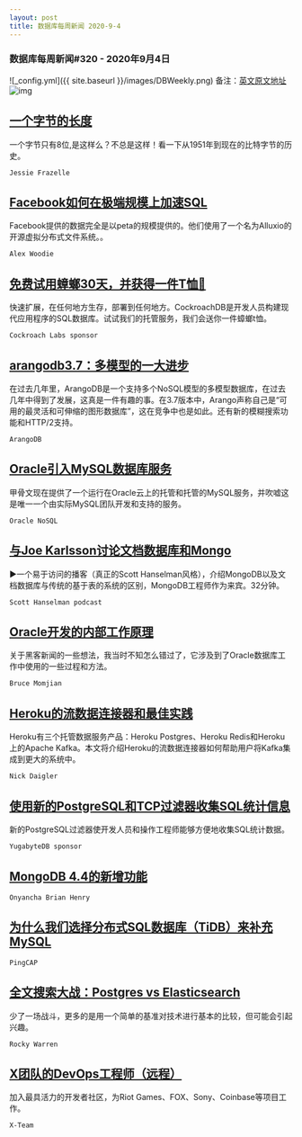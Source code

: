 ```yaml
---
layout: post
title: 数据库每周新闻 2020-9-4
---
```

### 数据库每周新闻#320 - 2020年9月4日
![_config.yml]({{ site.baseurl }}/images/DBWeekly.png)
备注：[英文原文地址](https://dbweekly.com/issues/320)
![img](https://res.cloudinary.com/cpress/image/upload/w_1280,e_sharpen:60/k3q0mjustwxehbgrebqy.jpg)


## [一个字节的长度](https://dbweekly.com/link/94694/web)
一个字节只有8位,是这样么？不总是这样！看一下从1951年到现在的比特字节的历史。

`Jessie Frazelle`


## [Facebook如何在极端规模上加速SQL](https://dbweekly.com/link/94695/web)
Facebook提供的数据完全是以peta的规模提供的。他们使用了一个名为Alluxio的开源虚拟分布式文件系统。。

`Alex Woodie`


## [免费试用蟑螂30天，并获得一件T恤👕](https://dbweekly.com/link/94696/web)
快速扩展，在任何地方生存，部署到任何地方。CockroachDB是开发人员构建现代应用程序的SQL数据库。试试我们的托管服务，我们会送你一件蟑螂t恤。

`Cockroach Labs sponsor`


## [arangodb3.7：多模型的一大进步](https://dbweekly.com/link/94697/web)
在过去几年里，ArangoDB是一个支持多个NoSQL模型的多模型数据库，在过去几年中得到了发展，这真是一件有趣的事。在3.7版本中，Arango声称自己是“可用的最灵活和可伸缩的图形数据库”，这在竞争中也是如此。还有新的模糊搜索功能和HTTP/2支持。

`ArangoDB`


## [Oracle引入MySQL数据库服务](https://dbweekly.com/link/94707/web)
甲骨文现在提供了一个运行在Oracle云上的托管和托管的MySQL服务，并吹嘘这是唯一一个由实际MySQL团队开发和支持的服务。

`Oracle NoSQL`


## [与Joe Karlsson讨论文档数据库和Mongo](https://dbweekly.com/link/94698/web)
▶一个易于访问的播客（真正的Scott Hanselman风格），介绍MongoDB以及文档数据库与传统的基于表的系统的区别，MongoDB工程师作为来宾。32分钟。

`Scott Hanselman podcast`


## [Oracle开发的内部工作原理](https://dbweekly.com/link/94699/web)
关于黑客新闻的一些想法，我当时不知怎么错过了，它涉及到了Oracle数据库工作中使用的一些过程和方法。

`Bruce Momjian`


## [Heroku的流数据连接器和最佳实践](https://dbweekly.com/link/94701/web)
Heroku有三个托管数据服务产品：Heroku Postgres、Heroku Redis和Heroku上的Apache Kafka。本文将介绍Heroku的流数据连接器如何帮助用户将Kafka集成到更大的系统中。

`Nick Daigler`


## [使用新的PostgreSQL和TCP过滤器收集SQL统计信息](https://dbweekly.com/link/94702/web)
新的PostgreSQL过滤器使开发人员和操作工程师能够方便地收集SQL统计数据。

`YugabyteDB sponsor`


## [MongoDB 4.4的新增功能](https://dbweekly.com/link/94703/web)


`Onyancha Brian Henry`


## [为什么我们选择分布式SQL数据库（TiDB）来补充MySQL](https://dbweekly.com/link/94704/web)


`PingCAP`


## [全文搜索大战：Postgres vs Elasticsearch](https://dbweekly.com/link/94705/web)
少了一场战斗，更多的是用一个简单的基准对技术进行基本的比较，但可能会引起兴趣。

`Rocky Warren`


## [X团队的DevOps工程师（远程）](https://dbweekly.com/link/94706/web)
加入最具活力的开发者社区，为Riot Games、FOX、Sony、Coinbase等项目工作。

`X-Team`
